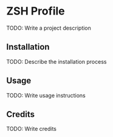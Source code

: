 # ZSH Profile

TODO: Write a project description

## Installation

TODO: Describe the installation process

## Usage

TODO: Write usage instructions

## Credits

TODO: Write credits